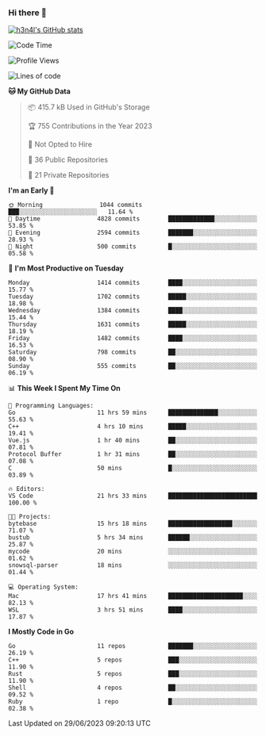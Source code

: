 ### Hi there 👋

[![h3n4l's GitHub stats](https://github-readme-stats.vercel.app/api?username=h3n4l&count_private=true&show_icons=true&theme=radical)](https://github.com/h3n4l/github-readme-stats)

<!--START_SECTION:waka-->
![Code Time](http://img.shields.io/badge/Code%20Time-1%2C366%20hrs%209%20mins-blue)

![Profile Views](http://img.shields.io/badge/Profile%20Views-1-blue)

![Lines of code](https://img.shields.io/badge/From%20Hello%20World%20I%27ve%20Written-2.0%20million%20lines%20of%20code-blue)

**🐱 My GitHub Data** 

> 📦 415.7 kB Used in GitHub's Storage 
 > 
> 🏆 755 Contributions in the Year 2023
 > 
> 🚫 Not Opted to Hire
 > 
> 📜 36 Public Repositories 
 > 
> 🔑 21 Private Repositories 
 > 
**I'm an Early 🐤** 

```text
🌞 Morning                1044 commits        ███░░░░░░░░░░░░░░░░░░░░░░   11.64 % 
🌆 Daytime                4828 commits        █████████████░░░░░░░░░░░░   53.85 % 
🌃 Evening                2594 commits        ███████░░░░░░░░░░░░░░░░░░   28.93 % 
🌙 Night                  500 commits         █░░░░░░░░░░░░░░░░░░░░░░░░   05.58 % 
```
📅 **I'm Most Productive on Tuesday** 

```text
Monday                   1414 commits        ████░░░░░░░░░░░░░░░░░░░░░   15.77 % 
Tuesday                  1702 commits        █████░░░░░░░░░░░░░░░░░░░░   18.98 % 
Wednesday                1384 commits        ████░░░░░░░░░░░░░░░░░░░░░   15.44 % 
Thursday                 1631 commits        █████░░░░░░░░░░░░░░░░░░░░   18.19 % 
Friday                   1482 commits        ████░░░░░░░░░░░░░░░░░░░░░   16.53 % 
Saturday                 798 commits         ██░░░░░░░░░░░░░░░░░░░░░░░   08.90 % 
Sunday                   555 commits         ██░░░░░░░░░░░░░░░░░░░░░░░   06.19 % 
```


📊 **This Week I Spent My Time On** 

```text
💬 Programming Languages: 
Go                       11 hrs 59 mins      ██████████████░░░░░░░░░░░   55.63 % 
C++                      4 hrs 10 mins       █████░░░░░░░░░░░░░░░░░░░░   19.41 % 
Vue.js                   1 hr 40 mins        ██░░░░░░░░░░░░░░░░░░░░░░░   07.81 % 
Protocol Buffer          1 hr 31 mins        ██░░░░░░░░░░░░░░░░░░░░░░░   07.08 % 
C                        50 mins             █░░░░░░░░░░░░░░░░░░░░░░░░   03.89 % 

🔥 Editors: 
VS Code                  21 hrs 33 mins      █████████████████████████   100.00 % 

🐱‍💻 Projects: 
bytebase                 15 hrs 18 mins      ██████████████████░░░░░░░   71.07 % 
bustub                   5 hrs 34 mins       ██████░░░░░░░░░░░░░░░░░░░   25.87 % 
mycode                   20 mins             ░░░░░░░░░░░░░░░░░░░░░░░░░   01.62 % 
snowsql-parser           18 mins             ░░░░░░░░░░░░░░░░░░░░░░░░░   01.44 % 

💻 Operating System: 
Mac                      17 hrs 41 mins      █████████████████████░░░░   82.13 % 
WSL                      3 hrs 51 mins       ████░░░░░░░░░░░░░░░░░░░░░   17.87 % 
```

**I Mostly Code in Go** 

```text
Go                       11 repos            ███████░░░░░░░░░░░░░░░░░░   26.19 % 
C++                      5 repos             ███░░░░░░░░░░░░░░░░░░░░░░   11.90 % 
Rust                     5 repos             ███░░░░░░░░░░░░░░░░░░░░░░   11.90 % 
Shell                    4 repos             ██░░░░░░░░░░░░░░░░░░░░░░░   09.52 % 
Ruby                     1 repo              █░░░░░░░░░░░░░░░░░░░░░░░░   02.38 % 
```




 Last Updated on 29/06/2023 09:20:13 UTC
<!--END_SECTION:waka-->


